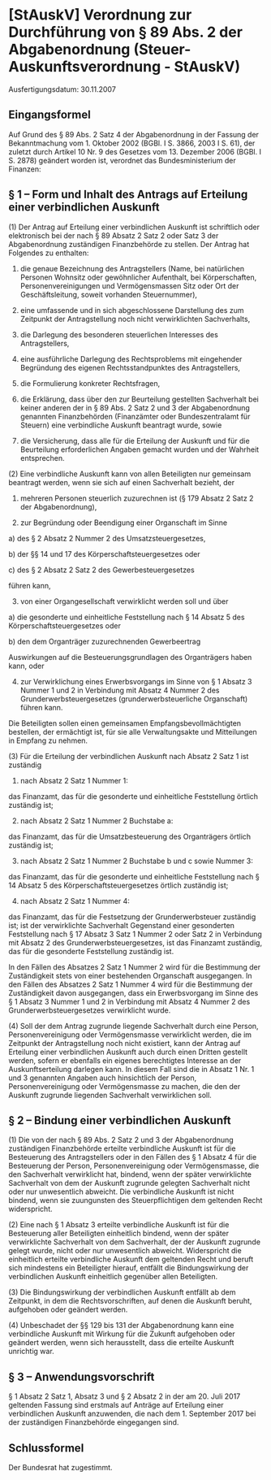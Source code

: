 # [StAuskV] Verordnung zur Durchführung von § 89 Abs. 2 der Abgabenordnung  (Steuer-Auskunftsverordnung - StAuskV)

Ausfertigungsdatum: 30.11.2007

 

## Eingangsformel

Auf Grund des § 89 Abs. 2 Satz 4 der Abgabenordnung in der Fassung der Bekanntmachung vom 1. Oktober 2002 (BGBl. I S. 3866, 2003 I S. 61), der zuletzt durch Artikel 10 Nr. 9 des Gesetzes vom 13. Dezember 2006 (BGBl. I S. 2878) geändert worden ist, verordnet das Bundesministerium der Finanzen:


## § 1 – Form und Inhalt des Antrags auf Erteilung einer verbindlichen Auskunft

(1) Der Antrag auf Erteilung einer verbindlichen Auskunft ist schriftlich oder elektronisch bei der nach § 89 Absatz 2 Satz 2 oder Satz 3 der Abgabenordnung zuständigen Finanzbehörde zu stellen. Der Antrag hat Folgendes zu enthalten:

1. die genaue Bezeichnung des Antragstellers (Name, bei natürlichen Personen Wohnsitz oder gewöhnlicher Aufenthalt, bei Körperschaften, Personenvereinigungen und Vermögensmassen Sitz oder Ort der Geschäftsleitung, soweit vorhanden Steuernummer),

2. eine umfassende und in sich abgeschlossene Darstellung des zum Zeitpunkt der Antragstellung noch nicht verwirklichten Sachverhalts,

3. die Darlegung des besonderen steuerlichen Interesses des Antragstellers,

4. eine ausführliche Darlegung des Rechtsproblems mit eingehender Begründung des eigenen Rechtsstandpunktes des Antragstellers,

5. die Formulierung konkreter Rechtsfragen,

6. die Erklärung, dass über den zur Beurteilung gestellten Sachverhalt bei keiner anderen der in § 89 Abs. 2 Satz 2 und 3 der Abgabenordnung genannten Finanzbehörden (Finanzämter oder Bundeszentralamt für Steuern) eine verbindliche Auskunft beantragt wurde, sowie

7. die Versicherung, dass alle für die Erteilung der Auskunft und für die Beurteilung erforderlichen Angaben gemacht wurden und der Wahrheit entsprechen.

(2) Eine verbindliche Auskunft kann von allen Beteiligten nur gemeinsam beantragt werden, wenn sie sich auf einen Sachverhalt bezieht, der

1. mehreren Personen steuerlich zuzurechnen ist (§ 179 Absatz 2 Satz 2 der Abgabenordnung),

2. zur Begründung oder Beendigung einer Organschaft im Sinne

a) des § 2 Absatz 2 Nummer 2 des Umsatzsteuergesetzes,

b) der §§ 14 und 17 des Körperschaftsteuergesetzes oder

c) des § 2 Absatz 2 Satz 2 des Gewerbesteuergesetzes

führen kann,

3. von einer Organgesellschaft verwirklicht werden soll und über

a) die gesonderte und einheitliche Feststellung nach § 14 Absatz 5 des Körperschaftsteuergesetzes oder

b) den dem Organträger zuzurechnenden Gewerbeertrag

Auswirkungen auf die Besteuerungsgrundlagen des Organträgers haben kann, oder

4. zur Verwirklichung eines Erwerbsvorgangs im Sinne von § 1 Absatz 3 Nummer 1 und 2 in Verbindung mit Absatz 4 Nummer 2 des Grunderwerbsteuergesetzes (grunderwerbsteuerliche Organschaft) führen kann.

Die Beteiligten sollen einen gemeinsamen Empfangsbevollmächtigten bestellen, der ermächtigt ist, für sie alle Verwaltungsakte und Mitteilungen in Empfang zu nehmen.

(3) Für die Erteilung der verbindlichen Auskunft nach Absatz 2 Satz 1 ist zuständig

1. nach Absatz 2 Satz 1 Nummer 1:

das Finanzamt, das für die gesonderte und einheitliche Feststellung örtlich zuständig ist;

2. nach Absatz 2 Satz 1 Nummer 2 Buchstabe a:

das Finanzamt, das für die Umsatzbesteuerung des Organträgers örtlich zuständig ist;

3. nach Absatz 2 Satz 1 Nummer 2 Buchstabe b und c sowie Nummer 3:

das Finanzamt, das für die gesonderte und einheitliche Feststellung nach § 14 Absatz 5 des Körperschaftsteuergesetzes örtlich zuständig ist;

4. nach Absatz 2 Satz 1 Nummer 4:

das Finanzamt, das für die Festsetzung der Grunderwerbsteuer zuständig ist; ist der verwirklichte Sachverhalt Gegenstand einer gesonderten Feststellung nach § 17 Absatz 3 Satz 1 Nummer 2 oder Satz 2 in Verbindung mit Absatz 2 des Grunderwerbsteuergesetzes, ist das Finanzamt zuständig, das für die gesonderte Feststellung zuständig ist.

In den Fällen des Absatzes 2 Satz 1 Nummer 2 wird für die Bestimmung der Zuständigkeit stets von einer bestehenden Organschaft ausgegangen. In den Fällen des Absatzes 2 Satz 1 Nummer 4 wird für die Bestimmung der Zuständigkeit davon ausgegangen, dass ein Erwerbsvorgang im Sinne des § 1 Absatz 3 Nummer 1 und 2 in Verbindung mit Absatz 4 Nummer 2 des Grunderwerbsteuergesetzes verwirklicht wurde.

(4) Soll der dem Antrag zugrunde liegende Sachverhalt durch eine Person, Personenvereinigung oder Vermögensmasse verwirklicht werden, die im Zeitpunkt der Antragstellung noch nicht existiert, kann der Antrag auf Erteilung einer verbindlichen Auskunft auch durch einen Dritten gestellt werden, sofern er ebenfalls ein eigenes berechtigtes Interesse an der Auskunftserteilung darlegen kann. In diesem Fall sind die in Absatz 1 Nr. 1 und 3 genannten Angaben auch hinsichtlich der Person, Personenvereinigung oder Vermögensmasse zu machen, die den der Auskunft zugrunde liegenden Sachverhalt verwirklichen soll.


## § 2 – Bindung einer verbindlichen Auskunft

(1) Die von der nach § 89 Abs. 2 Satz 2 und 3 der Abgabenordnung zuständigen Finanzbehörde erteilte verbindliche Auskunft ist für die Besteuerung des Antragstellers oder in den Fällen des § 1 Absatz 4 für die Besteuerung der Person, Personenvereinigung oder Vermögensmasse, die den Sachverhalt verwirklicht hat, bindend, wenn der später verwirklichte Sachverhalt von dem der Auskunft zugrunde gelegten Sachverhalt nicht oder nur unwesentlich abweicht. Die verbindliche Auskunft ist nicht bindend, wenn sie zuungunsten des Steuerpflichtigen dem geltenden Recht widerspricht.

(2) Eine nach § 1 Absatz 3 erteilte verbindliche Auskunft ist für die Besteuerung aller Beteiligten einheitlich bindend, wenn der später verwirklichte Sachverhalt von dem Sachverhalt, der der Auskunft zugrunde gelegt wurde, nicht oder nur unwesentlich abweicht. Widerspricht die einheitlich erteilte verbindliche Auskunft dem geltenden Recht und beruft sich mindestens ein Beteiligter hierauf, entfällt die Bindungswirkung der verbindlichen Auskunft einheitlich gegenüber allen Beteiligten.

(3) Die Bindungswirkung der verbindlichen Auskunft entfällt ab dem Zeitpunkt, in dem die Rechtsvorschriften, auf denen die Auskunft beruht, aufgehoben oder geändert werden.

(4) Unbeschadet der §§ 129 bis 131 der Abgabenordnung kann eine verbindliche Auskunft mit Wirkung für die Zukunft aufgehoben oder geändert werden, wenn sich herausstellt, dass die erteilte Auskunft unrichtig war.


## § 3 – Anwendungsvorschrift

§ 1 Absatz 2 Satz 1, Absatz 3 und § 2 Absatz 2 in der am 20. Juli 2017 geltenden Fassung sind erstmals auf Anträge auf Erteilung einer verbindlichen Auskunft anzuwenden, die nach dem 1. September 2017 bei der zuständigen Finanzbehörde eingegangen sind.


## Schlussformel

Der Bundesrat hat zugestimmt.
